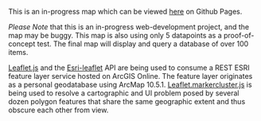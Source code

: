 This is an in-progress map which can be viewed <a href="https://geojoek.github.io/NECSC_Leaflet_Map/">here</a> on Github Pages.

<em>Please Note</em> that this is an in-progress web-development project, and the map may be buggy.  This map is also using only 5 datapoints as a proof-of-concept test. The final map will display and query a database of over 100 items.

<a href="http://leafletjs.com/">Leaflet.js</a> and the <a href="https://esri.github.io/esri-leaflet/">Esri-leaflet</a> API are being used to consume a REST ESRI feature layer service hosted on ArcGIS Online. The feature layer originates as a personal geodatabase using ArcMap 10.5.1. <a href="https://github.com/Leaflet/Leaflet.markercluster">Leaflet.markercluster.js</a> is being used to resolve a cartographic and UI problem posed by several dozen polygon features that share the same geographic extent and thus obscure each other from view.
